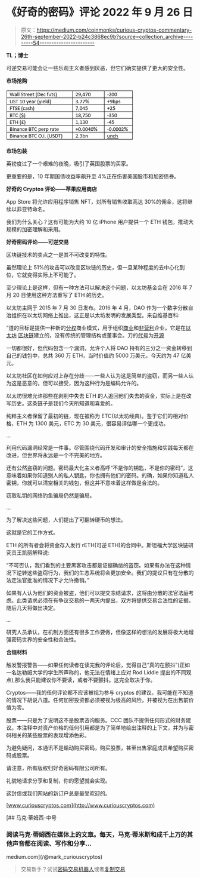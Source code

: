 # 《好奇的密码》评论 2022 年 9 月 26 日

> 原文：<https://medium.com/coinmonks/curious-cryptos-commentary-26th-september-2022-b24c3868ec9b?source=collection_archive---------54----------------------->

**TL；博士**

可逆交易可能会让一些乐观主义者感到厌恶，但它们确实提供了更大的安全性。

**市场抢购**

![](img/350e1ff567162d0cb07948b3780dd324.png)

**市场包装**

英镑度过了一个艰难的夜晚，吸引了英国股票的买家。

更重要的是，10 年期国债收益率飙升至 4%正在伤害美国股市和加密债券。

**好奇的 Cryptos 评论——苹果应用商店**

App Store 将允许应用程序销售 NFT，对所有销售收取高达 30%的佣金，这将继续以菲亚特命名。

我们为什么关心？这有可能为大约 10 亿 iPhone 用户提供一个 ETH 钱包，推动大规模的加密理解和采用。

**好奇密码评论——可逆交易**

区块链技术的卖点之一是其不可改变的特性。

虽然理论上 51%的攻击可以改变区块链的历史，但一旦某种程度的去中心化到位，它就变得实际上不可能了。

至少理论上是这样，但有一种方法可以解决这个问题，以太坊基金会在 2016 年 7 月 20 日使用这种方法重写了 ETH 的历史。

以太坊主网于 2015 年 7 月 30 日发布。2016 年 4 月，DAO 作为一个数字分散自治组织在以太坊网络上推出，这正是以太坊发明的发展类型。来自维基百科:

“道的目标是提供一种新的[分权](https://en.wikipedia.org/wiki/Decentralization)商业模式，用于组织[商业](https://en.wikipedia.org/wiki/Commercial_enterprise)和[非营利](https://en.wikipedia.org/wiki/Non-profit)企业。它是在[以太坊](https://en.wikipedia.org/wiki/Ethereum) [区块链](https://en.wikipedia.org/wiki/Blockchain_(database))建立的，没有传统的管理结构或董事会。刀的[代号](https://en.wikipedia.org/wiki/Source_code)为[开源](https://en.wikipedia.org/wiki/Open-source_software)

一切都很好，但代码包含一个漏洞，允许个人将 DAO 持有的三分之一资金转移到自己的钱包中，总共 360 万 ETH，当时价值约 5000 万美元，今天约为 47 亿美元。

以太坊社区在如何应对上存在分歧——一些人认为这是简单的盗窃，而另一些人认为这是恶意的，但可以接受，因为这种行为是编码允许的。

以太坊很难允许那些在剥削中失去 ETH 的人追回他们失去的资金，实际上是在改写历史。这条链子是我们今天所知道和喜爱的。

纯粹主义者保留了最初的链，现在被称为 ETC(以太坊经典)。鉴于它们的相对价格，ETH 为 1300 美元，ETC 为 30 美元，很容易评估哪一个更成功。

…

利用代码漏洞经常是一件事。尽管围绕代码开发和审计的安全措施和实践每天都在改进，但世界将永远是一个不完美的地方。

还有公然盗窃的问题。密码最大化主义者高呼“不是你的钥匙，不是你的密码”，这意味着如果你知道别人的私人钥匙，你也拥有他们的密码。的确，如果你知道私人密钥，你就可以清空相关的钱包，但这并不意味着这样做是合法的。

窃取私钥的网络钓鱼骗局仍然是骗局。

…

为了解决这些问题，人们提出了可翻转硬币的想法。

这就是它的工作方式。

ETH 的所有者会将资金存入发行 rETH(可逆 ETH)的合同中。斯坦福大学区块链研究员王凯丽解释说:

“不可否认，我们看到的主要黑客攻击都是证据确凿的盗窃。如果有办法在这种情况下逆转这些盗窃行为，我们的生态系统将会更加安全。我们的提议只有在分散的法定法官批准的情况下才允许撤销。”

如果有人认为他们的资金被盗，他们可以提交冻结请求，这将由分散的法官法庭考虑。此类请求必须在有争议交易的一两天内提出，双方将提供交易合法性的证据，随后几天将做出决定。

…

研究人员承认，在机制方面还有很多工作要做，但像这样的想法的发展将极大地增强密码世界的安全性和合法性。

**合规材料**

触发警报警告——如果任何读者在读完我的评论后，觉得自己“真的在颤抖”(正如一名达勒姆大学的学生所声称的，他无法在情绪上应对 Rod Liddle 提出的不同观点),那么我只能建议你不要读，或者不要颤抖。这完全取决于你。

Cryptos——我的任何评论都不应该被视为参与 cryptos 的建议。我可能在不知道的情况下胡说八道。任何加密投资都必须被视为极高的风险，并被视为在出售前价值为零。

股票——只是为了说明这不是股票咨询服务。CCC 团队不提供任何形式的财务建议。本注释中对资产价格的任何引用都是为了简单地给出注释的上下文，并为与密码相关的某些股票的表现增添色彩。

为避免疑问，本通讯不是煽动购买密码，购买股票，甚至出售家庭成员希望购买密码或股票。

请注意，所有版权归好奇密码有限公司所有。

礼貌地请求分享和复制，你的愿望就会实现。

这封信或我们网站的新订户总是最受欢迎的。

[www.curiouscryptos.com](http://www.curiouscryptos.com)

[](/@mark_curiouscryptos) [## 马克·蒂姆西-中号

### 阅读马克·蒂姆西在媒体上的文章。每天，马克·蒂米斯和成千上万的其他声音都在阅读、写作和分享…

medium.com](/@mark_curiouscryptos) 

> 交易新手？试试[密码交易机器人](/coinmonks/crypto-trading-bot-c2ffce8acb2a)或者[复制交易](/coinmonks/top-10-crypto-copy-trading-platforms-for-beginners-d0c37c7d698c)